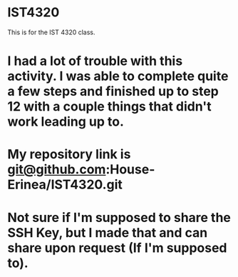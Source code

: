 # IST4320
This is for the IST 4320 class.
# I had a lot of trouble with this activity. I was able to complete quite a few steps and finished up to step 12 with a couple things that didn't work leading up to. 
# My repository link is git@github.com:House-Erinea/IST4320.git
# Not sure if I'm supposed to share the SSH Key, but I made that and can share upon request (If I'm supposed to).
